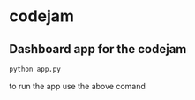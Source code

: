 # codejam

## Dashboard app for the codejam

```bash
python app.py
```

to run the app use the above comand
